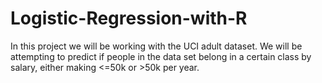 # Logistic-Regression-with-R
In this project we will be working with the UCI adult dataset. We will be attempting to predict if people in the data set belong in a certain class by salary, either making &lt;=50k or >50k per year.
